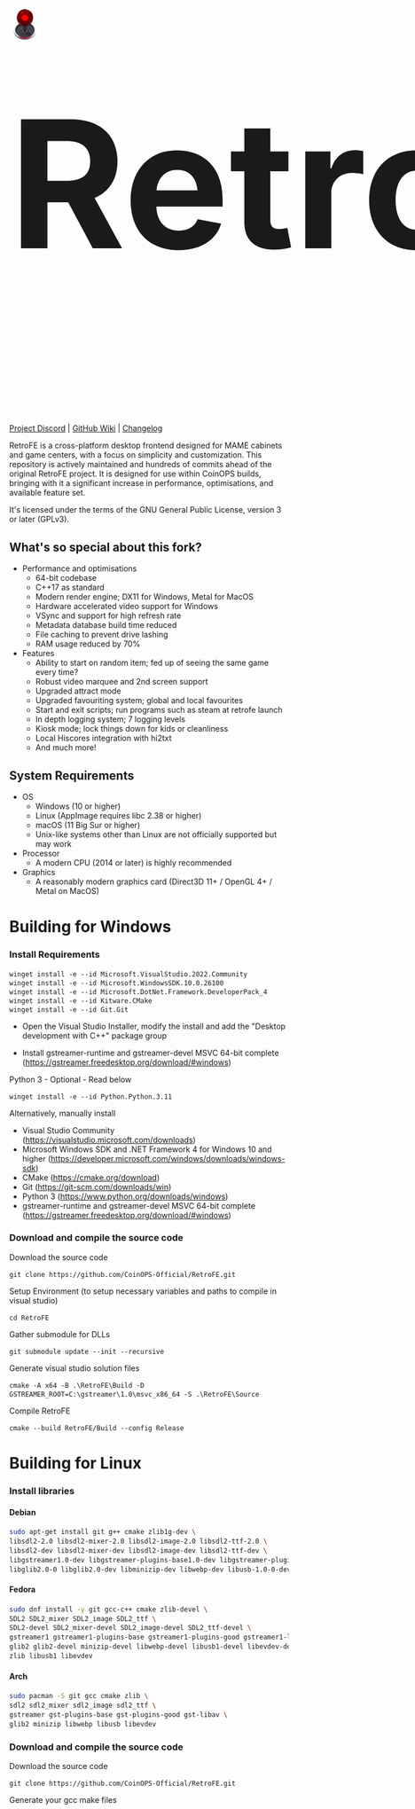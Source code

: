 <h1 style="
  display: inline-block !important;
  font-size: 20rem;
">
  <img
    src="./Package/Environment/Common/RetroFE.png"
    alt="Icon"
    height="140px"
    style="
      display: inline-block !important;
      height: 3.5rem;
      margin-right: 1rem;
    "
  />
  <span style="position: relative; bottom: 0.7rem;">
    RetroFE
  </span>
</h1>

[Project Discord](https://discord.gg/dpcsP8Hm9W) | [GitHub Wiki](https://coinops-official.github.io/RetroFE/) | [Changelog](CHANGELOG.md)

RetroFE is a cross-platform desktop frontend designed for MAME cabinets and game centers, with a focus on simplicity and customization. 
This repository is actively maintained and hundreds of commits ahead of the original RetroFE project. 
It is designed for use within CoinOPS builds, bringing with it a significant increase in performance, optimisations, and available feature set. 

It's licensed under the terms of the GNU General Public License, version 3 or later (GPLv3).

## What's so special about this fork?
* Performance and optimisations
	* 64-bit codebase
    * C++17 as standard
	* Modern render engine; DX11 for Windows, Metal for MacOS
 	* Hardware accelerated video support for Windows
	* VSync and support for high refresh rate
	* Metadata database build time reduced
	* File caching to prevent drive lashing
	* RAM usage reduced by 70%
* Features
	* Ability to start on random item; fed up of seeing the same game every time?
 	* Robust video marquee and 2nd screen support	 
	* Upgraded attract mode
	* Upgraded favouriting system; global and local favourites
	* Start and exit scripts; run programs such as steam at retrofe launch
	* In depth logging system; 7 logging levels
	* Kiosk mode; lock things down for kids or cleanliness
 	* Local Hiscores integration with hi2txt   
	* And much more!

## System Requirements
* OS
    * Windows (10 or higher)
    * Linux (AppImage requires libc 2.38 or higher)
    * macOS (11 Big Sur or higher)
	* Unix-like systems other than Linux are not officially supported but may work
* Processor
    * A modern CPU (2014 or later) is highly recommended
* Graphics
    * A reasonably modern graphics card (Direct3D 11+ / OpenGL 4+ / Metal on MacOS)

#   Building for Windows #
### Install Requirements

	winget install -e --id Microsoft.VisualStudio.2022.Community
	winget install -e --id Microsoft.WindowsSDK.10.0.26100
	winget install -e --id Microsoft.DotNet.Framework.DeveloperPack_4
	winget install -e --id Kitware.CMake
	winget install -e --id Git.Git

* Open the Visual Studio Installer, modify the install and add the "Desktop development with C++" package group

* Install gstreamer-runtime and gstreamer-devel MSVC 64-bit complete (https://gstreamer.freedesktop.org/download/#windows)

Python 3 - Optional - Read below

  	winget install -e --id Python.Python.3.11

Alternatively, manually install
  
* Visual Studio Community (https://visualstudio.microsoft.com/downloads)
* Microsoft Windows SDK and .NET Framework 4 for Windows 10 and higher (https://developer.microsoft.com/windows/downloads/windows-sdk)
* CMake (https://cmake.org/download)
* Git (https://git-scm.com/downloads/win)
* Python 3 (https://www.python.org/downloads/windows)
* gstreamer-runtime and gstreamer-devel MSVC 64-bit complete (https://gstreamer.freedesktop.org/download/#windows)

### Download and compile the source code
Download the source code

	git clone https://github.com/CoinOPS-Official/RetroFE.git

Setup Environment (to setup necessary variables and paths to compile in visual studio)

	cd RetroFE

Gather submodule for DLLs

 	git submodule update --init --recursive

Generate visual studio solution files

	cmake -A x64 -B .\RetroFE\Build -D GSTREAMER_ROOT=C:\gstreamer\1.0\msvc_x86_64 -S .\RetroFE\Source
  
Compile RetroFE

	cmake --build RetroFE/Build --config Release

#   Building for Linux #

### Install libraries

 #### Debian
```bash
sudo apt-get install git g++ cmake zlib1g-dev \
libsdl2-2.0 libsdl2-mixer-2.0 libsdl2-image-2.0 libsdl2-ttf-2.0 \
libsdl2-dev libsdl2-mixer-dev libsdl2-image-dev libsdl2-ttf-dev \
libgstreamer1.0-dev libgstreamer-plugins-base1.0-dev libgstreamer-plugins-good1.0-dev gstreamer1.0-libav \
libglib2.0-0 libglib2.0-dev libminizip-dev libwebp-dev libusb-1.0-0-dev libevdev-dev
```

#### Fedora
```bash
sudo dnf install -y git gcc-c++ cmake zlib-devel \
SDL2 SDL2_mixer SDL2_image SDL2_ttf \
SDL2-devel SDL2_mixer-devel SDL2_image-devel SDL2_ttf-devel \
gstreamer1 gstreamer1-plugins-base gstreamer1-plugins-good gstreamer1-libav \
glib2 glib2-devel minizip-devel libwebp-devel libusb1-devel libevdev-devel \
zlib libusb1 libevdev
```

#### Arch
```bash
sudo pacman -S git gcc cmake zlib \
sdl2 sdl2_mixer sdl2_image sdl2_ttf \
gstreamer gst-plugins-base gst-plugins-good gst-libav \
glib2 minizip libwebp libusb libevdev
```

### Download and compile the source code
Download the source code

	git clone https://github.com/CoinOPS-Official/RetroFE.git

Generate your gcc make files

	cd RetroFE
	cmake RetroFE/Source -BRetroFE/Build

Compile RetroFE

	cmake --build RetroFE/Build

#   Building for MacOS #

## Install Homebrew

Both methods use Homebrew in some capacity (https://brew.sh)

## Universal2 Binaries

An Xcode project has been created to build universal binaries (x86_64 and arm64)

### Download the source code

	git clone https://github.com/CoinOPS-Official/RetroFE.git

### Install libraries

	curl -LO https://github.com/libsdl-org/SDL/releases/download/release-2.32.4/SDL2-2.32.4.dmg
	curl -LO https://github.com/libsdl-org/SDL_image/releases/download/release-2.8.8/SDL2_image-2.8.8.dmg
	curl -LO https://github.com/libsdl-org/SDL_mixer/releases/download/release-2.8.1/SDL2_mixer-2.8.1.dmg
	curl -LO https://github.com/libsdl-org/SDL_ttf/releases/download/release-2.24.0/SDL2_ttf-2.24.0.dmg
	curl -LO https://gstreamer.freedesktop.org/data/pkg/osx/1.22.12/gstreamer-1.0-1.22.12-universal.pkg
	curl -LO https://gstreamer.freedesktop.org/data/pkg/osx/1.22.12/gstreamer-1.0-devel-1.22.12-universal.pkg
	
	sudo installer -pkg gstreamer-1.0-1.22.12-universal.pkg -target /
	sudo installer -pkg gstreamer-1.0-devel-1.22.12-universal.pkg -target /
	
	hdiutil attach SDL2-2.32.4.dmg
	cp -R /Volumes/SDL2/SDL2.framework RetroFE/RetroFE/ThirdPartyMac/
	hdiutil detach /Volumes/SDL2
	
	hdiutil attach SDL2_image-2.8.8.dmg
	cp -R /Volumes/SDL2_image/SDL2_image.framework RetroFE/RetroFE/ThirdPartyMac/
	cp -R /Volumes/SDL2_image/optional/webp.framework RetroFE/RetroFE/ThirdPartyMac/
	hdiutil detach /Volumes/SDL2_image
	
	hdiutil attach SDL2_mixer-2.8.1.dmg
	cp -R /Volumes/SDL2_mixer/SDL2_mixer.framework RetroFE/RetroFE/ThirdPartyMac/
	hdiutil detach /Volumes/SDL2_mixer
	
	hdiutil attach SDL2_ttf-2.24.0.dmg
	cp -R /Volumes/SDL2_ttf/SDL2_ttf.framework RetroFE/RetroFE/ThirdPartyMac/
	hdiutil detach /Volumes/SDL2_ttf
	
	cp -R /Library/Frameworks/GStreamer.framework RetroFE/RetroFE/ThirdPartyMac/
	
### Install headers

 ```bash
 brew install minizip libusb
 ```

### Compile the source code
Open the Xcodeproj in `RetroFE/xcode` and build target or

	cd RetroFE/
	xcodebuild -project RetroFE/xcode/retrofe.xcodeproj

## Single Architecture Binaries
### Install libraries

```bash
brew install git gcc cmake zlib \
sdl2 sdl2_mixer sdl2_image sdl2_ttf \
gstreamer \
glib minizip webp libusb
```

### Download and compile the source code
Download the source code

	git clone https://github.com/CoinOPS-Official/RetroFE.git

Generate your gcc make files

	cd RetroFE
	cmake RetroFE/Source -BRetroFE/Build

Compile RetroFE

	cmake --build RetroFE/Build

#   Optional #

###   Creating a test environment

A launchable test environment can be created with the following commands 

	python Scripts/Package.py --os=windows/linux/mac --build=full

Copy your live RetroFE system to any folder of your choosing. Files can be found in `Artifacts/{os}/RetroFE`

### Set $RETROFE_PATH via Environment variable 

RetroFE will load it's media and configuration files relative to where the binary file is located. This allows the build to be portable. If you want RetroFE to load your configuration from a fixed location regardless of where your install is copy your configuration there and set $RETROFE_PATH. Note this will work if you start RetroFE from the command line.

	vi ~/.bash_profile
	export RETROFE_PATH=/your/new/retrofe


### Set RETROFE_PATH via flat file 

Depending on your version of OS X the GUI will read user defined Environment variables from [another place](http://stackoverflow.com/questions/135688/setting-environment-variables-in-os-x). If you find this dificult to setup you can get around it by creating a text file in your HOME directory: /Users/<you>/.retrofe with one line no spaces: /your/new/retrofe. This will also work in Linux. RetroFE's configuration search order is 1st: ENV, Flat file, and executable location.

	echo /your/new/retrofe > ~/.retrofe

### Fix libpng iCCP warnings

The issue is with the png files that are being used with the Artwork. Libpng is pretty touchy about it. You can get rid of these messages with a handy tool called pngcrush found on sourceforge and github.

Error message:
	
	libpng warning: iCCP: known incorrect sRGB profile


Install pngcrush on Mac:    (linux use apt-get ?)
	
	brew install pngcrush


Use pngcrush to Find and repair pngs: 
	
	find /usr/local/opt/retrofe/collections -type f -iname '*.png' -exec pngcrush -ow -rem allb -reduce {} \;
